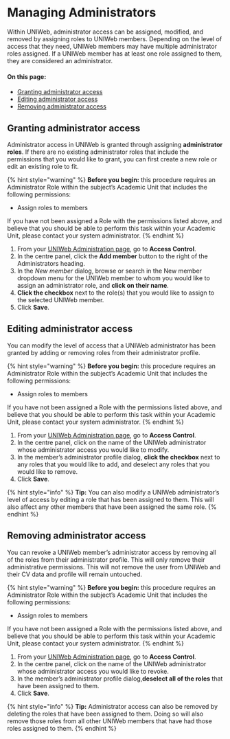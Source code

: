 # Managing Administrators

Within UNIWeb, administrator access can be assigned, modified, and removed by assigning roles to UNIWeb members. Depending on the level of access that they need, UNIWeb members may have multiple administrator roles assigned. If a UNIWeb member has at least one role assigned to them, they are considered an administrator.

#### On this page:

* [Granting administrator access](managing-administrators.md#granting-administrator-access)
* [Editing administrator access](managing-administrators.md#editing-administrator-access)
* [Removing administrator access](managing-administrators.md#removing-administrator-access)

## Granting administrator access

Administrator access in UNIWeb is granted through assigning **administrator roles**. If there are no existing administrator roles that include the permissions that you would like to grant, you can first create a new role or edit an existing role to fit.

{% hint style="warning" %}
**Before you begin:** this procedure requires an Administrator Role within the subject’s Academic Unit that includes the following permissions: 

* Assign roles to members

If you have not been assigned a Role with the permissions listed above, and believe that you should be able to perform this task within your Academic Unit, please contact your system administrator.
{% endhint %}

1. From your [UNIWeb Administration page](../../introduction/feature-overview/navigating-uniweb.md#the-administration-page), go to **Access Control**. 
2. In the centre panel, click the **Add member** button to the right of the Administrators heading.
3. In the _New member_ dialog, browse or search in the New member dropdown menu for the UNIWeb member to whom you would like to assign an administrator role, and **click on their name**.
4. **Click the checkbox** next to the role\(s\) that you would like to assign to the selected UNIWeb member.
5. Click **Save**.

## Editing administrator access

You can modify the level of access that a UNIWeb administrator has been granted by adding or removing roles from their administrator profile.

{% hint style="warning" %}
**Before you begin:** this procedure requires an Administrator Role within the subject’s Academic Unit that includes the following permissions:

* Assign roles to members

If you have not been assigned a Role with the permissions listed above, and believe that you should be able to perform this task within your Academic Unit, please contact your system administrator.
{% endhint %}

1. From your [UNIWeb Administration page](../../introduction/feature-overview/navigating-uniweb.md#the-administration-page), go to **Access Control**. 
2. In the centre panel, click on the name of the UNIWeb administrator whose administrator access you would like to modify.
3. In the member’s administrator profile dialog, **click the checkbox** next to any roles that you would like to add, and deselect any roles that you would like to remove.
4. Click **Save**.

{% hint style="info" %}
**Tip:** You can also modify a UNIWeb administrator’s level of access by editing a role that has been assigned to them. This will also affect any other members that have been assigned the same role.
{% endhint %}

## Removing administrator access

You can revoke a UNIWeb member’s administrator access by removing all of the roles from their administrator profile. This will only remove their administrative permissions. This will not remove the user from UNIWeb and their CV data and profile will remain untouched.

{% hint style="warning" %}
**Before you begin:** this procedure requires an Administrator Role within the subject’s Academic Unit that includes the following permissions:

* Assign roles to members

If you have not been assigned a Role with the permissions listed above, and believe that you should be able to perform this task within your Academic Unit, please contact your system administrator.
{% endhint %}

1. From your [UNIWeb Administration page](../../introduction/feature-overview/navigating-uniweb.md#the-administration-page), go to **Access Control**. 
2. In the centre panel, click on the name of the UNIWeb administrator whose administrator access you would like to revoke.
3. In the member’s administrator profile dialog,**deselect all of the roles** that have been assigned to them.
4. Click **Save**.

{% hint style="info" %}
**Tip:** Administrator access can also be removed by deleting the roles that have been assigned to them. Doing so will also remove those roles from all other UNIWeb members that have had those roles assigned to them.
{% endhint %}

